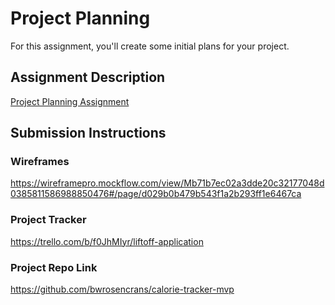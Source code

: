 # Project Planning
For this assignment, you'll create some initial plans for your project.

## Assignment Description
[Project Planning Assignment](https://education.launchcode.org/liftoff/modules/assignments/project-planning)

## Submission Instructions

### Wireframes

https://wireframepro.mockflow.com/view/Mb71b7ec02a3dde20c32177048d0385811586988850476#/page/d029b0b479b543f1a2b293ff1e6467ca

### Project Tracker

https://trello.com/b/f0JhMIyr/liftoff-application

### Project Repo Link

https://github.com/bwrosencrans/calorie-tracker-mvp
